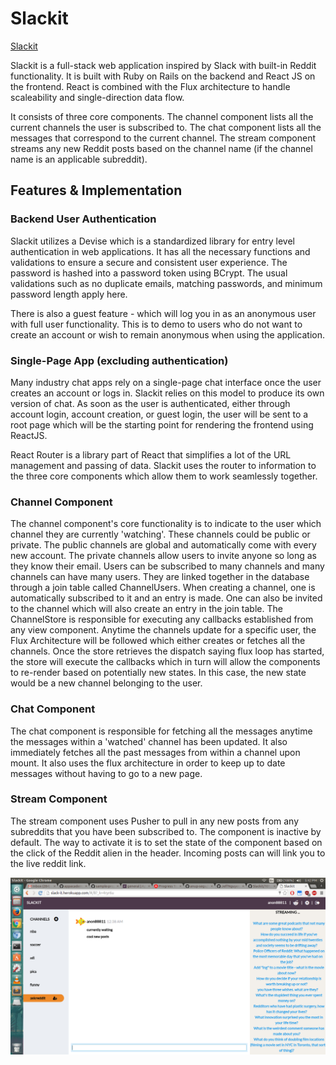 # Slackit

[Slackit][heroku]

[heroku]: http://slack-it.herokuapp.com

Slackit is a full-stack web application inspired by Slack with built-in Reddit functionality. It is built with Ruby on Rails on the backend and React JS on the frontend. React is combined with the Flux architecture to handle scaleability and single-direction data flow.

It consists of three core components. The channel component lists all the current channels the user is subscribed to. The chat component lists all the messages that correspond to the current channel. The stream component streams any new Reddit posts based on the channel name (if the channel name is an applicable subreddit).

## Features & Implementation

### Backend User Authentication

Slackit utilizes a Devise which is a standardized library for entry level authentication in web applications. It has all the necessary functions and validations to ensure a secure and consistent user experience. The password is hashed into a password token using BCrypt. The usual validations such as no duplicate emails, matching passwords, and minimum password length apply here. 

There is also a guest feature - which will log you in as an anonymous user with full user functionality. This is to demo to users who do not want to create an account or wish to remain anonymous when using the application.

### Single-Page App (excluding authentication)

Many industry chat apps rely on a single-page chat interface once the user creates an account or logs in. Slackit relies on this model to produce its own version of chat. As soon as the user is authenticated, either through account login, account creation, or guest login, the
user will be sent to a root page which will be the starting point for rendering the frontend using ReactJS.

React Router is a library part of React that simplifies a lot of the URL management and passing of data. Slackit uses the router to information to the three core components which allow them to work seamlessly together.

### Channel Component 

The channel component's core functionality is to indicate to the user which channel they are currently 'watching'. These channels could be public or private. The public channels are global and automatically come with every new account. The private channels allow users to invite
anyone so long as they know their email. Users can be subscribed to many channels and many channels can have many users. They are linked together in the database through a join table called ChannelUsers. When creating a channel, one is automatically subscribed to it and an entry is made. One can also be invited to the channel which will also create an entry in the join table. The ChannelStore is responsible for executing any callbacks established from any view component. Anytime the channels update for a specific user, the Flux Architecture will be followed which either creates or fetches all the channels. Once the store retrieves the dispatch saying flux loop has started, the store will execute the callbacks which in turn will allow the components to re-render based on potentially new states. In this case, the new state would be a new channel belonging to the user. 

### Chat Component

The chat component is responsible for fetching all the messages anytime the messages within a 'watched' channel has been updated. It also immediately fetches all the past messages from within a channel upon mount. It also uses the flux architecture in order to keep up to date messages without having to go to a new page. 


### Stream Component

The stream component uses Pusher to pull in any new posts from any subreddits that you have been subscribed to. The component is inactive by default. The way to activate it is to set the state of the component based on the click of the Reddit alien in the header. Incoming posts can will link you to the live reddit link.


![image of chat interface](https://github.com/JeffNguyen/Slackit/blob/master/docs/101.png)


